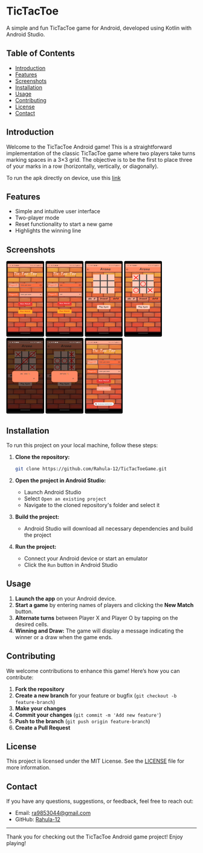 # TicTacToe

A simple and fun TicTacToe game for Android, developed using Kotlin with Android Studio.

## Table of Contents

- [Introduction](#introduction)
- [Features](#features)
- [Screenshots](#screenshots)
- [Installation](#installation)
- [Usage](#usage)
- [Contributing](#contributing)
- [License](#license)
- [Contact](#contact)

## Introduction

Welcome to the TicTacToe Android game! This is a straightforward implementation of the classic TicTacToe game where two players take turns marking spaces in a 3×3 grid. The objective is to be the first to place three of your marks in a row (horizontally, vertically, or diagonally).

To run the apk directly on device, use this [link](https://github.com/Rahula-12/TicTacToeGame/releases/download/latest/TicTacToe.apk)

## Features

- Simple and intuitive user interface
- Two-player mode
- Reset functionality to start a new game
- Highlights the winning line

## Screenshots

<div>
<img src="Screenshot_20240525_013303.png" width="100" height="200">
<img src="Screenshot_20240525_013340.png" width="100" height="200">
<img src="Screenshot_20240525_013413.png" width="100" height="200">
<img src="Screenshot_20240525_013523.png" width="100" height="200">
<img src="Screenshot_20240525_013546.png" width="100" height="200">
<img src="Screenshot_20240525_013617.png" width="100" height="200">
<img src="Screenshot_20240525_013824.png" width="100" height="200">
</div>

## Installation

To run this project on your local machine, follow these steps:

1. **Clone the repository:**
    ```sh
    git clone https://github.com/Rahula-12/TicTacToeGame.git
    ```

2. **Open the project in Android Studio:**
    - Launch Android Studio
    - Select `Open an existing project`
    - Navigate to the cloned repository's folder and select it

3. **Build the project:**
    - Android Studio will download all necessary dependencies and build the project

4. **Run the project:**
    - Connect your Android device or start an emulator
    - Click the `Run` button in Android Studio

## Usage

1. **Launch the app** on your Android device.
2. **Start a game** by entering names of players and clicking the **New Match** button.
3. **Alternate turns** between Player X and Player O by tapping on the desired cells.
4. **Winning and Draw:** The game will display a message indicating the winner or a draw when the game ends.

## Contributing

We welcome contributions to enhance this game! Here’s how you can contribute:

1. **Fork the repository**
2. **Create a new branch** for your feature or bugfix (`git checkout -b feature-branch`)
3. **Make your changes**
4. **Commit your changes** (`git commit -m 'Add new feature'`)
5. **Push to the branch** (`git push origin feature-branch`)
6. **Create a Pull Request**

## License

This project is licensed under the MIT License. See the [LICENSE](LICENSE) file for more information.

## Contact

If you have any questions, suggestions, or feedback, feel free to reach out:

- Email: ra9853044@gmail.com
- GitHub: [Rahula-12](https://github.com/Rahula-12)

---

Thank you for checking out the TicTacToe Android game project! Enjoy playing!
